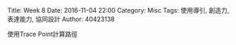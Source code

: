 Title: Week 8
Date: 2016-11-04 22:00
Category: Misc
Tags: 使用導引, 創造力, 表達能力, 協同設計
Author: 40423138

<p>使用Trace Point計算路徑<p>

